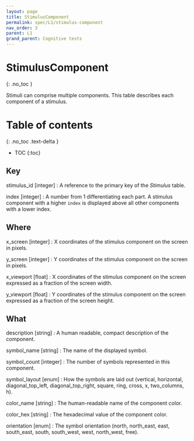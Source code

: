 ```yaml
---
layout: page
title: StimulusComponent
permalink: spec/L1/stimulus-component
nav_order: 3
parent: L1
grand_parent: Cognitive tests
---
```


# <i class="fa fa-table"></i> StimulusComponent
{: .no_toc }

Stimuli can comprise multiple components. This table describes each component of a stimulus.


# Table of contents
{: .no_toc .text-delta }
- TOC
{:toc}


## Key

stimulus_id [integer]
: A reference to the primary key of the *<i class="fa fa-table"></i> Stimulus* table.


index [integer]
: A number from 1 differentiating each part. A stimulus component with a higher `index` is displayed above all other components with a lower index.


## Where

x_screen [integer]
: X coordinates of the stimulus component on the screen in pixels. 


y_screen [integer]
: Y coordinates of the stimulus component on the screen in pixels. 


x_viewport [float]
: X coordinates of the stimulus component on the screen expressed as a fraction of the screen width. 


y_viewport [float]
: Y coordinates of the stimulus component on the screen expressed as a fraction of the screen height. 


## What

description [string]
: A human readable, compact description of the component.

symbol_name [string]
: The name of the displayed symbol.


symbol_count [integer]
: The number of symbols represented in this component.


symbol_layout [enum]
: How the symbols are laid out (vertical, horizontal, diagonal_top_left, diagonal_top_right, square, ring, cross, x, two_columns, h).


color_name [string]
: The human-readable name of the component color.


color_hex [string]
: The hexadecimal value of the component color.


orientation [enum]
: The symbol orientation (north, north_east, east, south_east, south, south_west, west, north_west, free).
